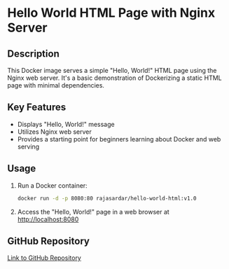 # Hello World HTML Page with Nginx Server

## Description
This Docker image serves a simple "Hello, World!" HTML page using the Nginx web server. It's a basic demonstration of Dockerizing a static HTML page with minimal dependencies.

## Key Features
- Displays "Hello, World!" message
- Utilizes Nginx web server
- Provides a starting point for beginners learning about Docker and web serving

## Usage
1. Run a Docker container:
    ```bash
    docker run -d -p 8080:80 rajasardar/hello-world-html:v1.0
    ```

2. Access the "Hello, World!" page in a web browser at [http://localhost:8080](http://localhost:8080)

## GitHub Repository
[Link to GitHub Repository](https://github.com/your-username/hello-world-html)
